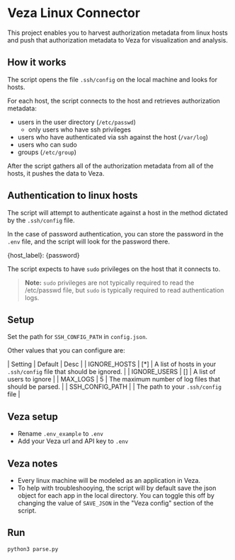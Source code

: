 # Veza Linux Connector

This project enables you to harvest authorization metadata from linux hosts and push that authorization metadata to Veza for visualization and analysis.

## How it works

The script opens the file `.ssh/config` on the local machine and looks for hosts.

For each host, the script connects to the host and retrieves authorization metadata:

* users in the user directory (`/etc/passwd`)
    * only users who have ssh privileges
* users who have authenticated via ssh against the host (`/var/log`)
* users who can sudo
* groups (`/etc/group`)

After the script gathers all of the authorization metadata from all of the hosts, it pushes the data to Veza.

## Authentication to linux hosts

The script will attempt to authenticate against a host in the method dictated by the `.ssh/config` file.

In the case of password authentication, you can store the password in the `.env` file, and the script will look for the password there.

{host_label}: {password}

The script expects to have `sudo` privileges on the host that it connects to.

> **Note:** `sudo` privileges are not typically required to read the /etc/passwd file, but `sudo` is typically required to read authentication logs.

## Setup

Set the path for `SSH_CONFIG_PATH` in `config.json`.

Other values that you can configure are:

| Setting | Default | Desc |
| IGNORE_HOSTS | [*] | A list of hosts in your `.ssh/config` file that should be ignored. |
| IGNORE_USERS | [] | A list of users to ignore |
| MAX_LOGS | 5 | The maximum number of log files that should be parsed. |
| SSH_CONFIG_PATH |  | The path to your `.ssh/config` file |

## Veza setup

* Rename `.env_example` to `.env`
* Add your Veza url and API key to `.env`

## Veza notes

* Every linux machine will be modeled as an application in Veza.
* To help with troubleshooying, the script will by default save the json object for each app in the local directory. You can toggle this off by changing the value of `SAVE_JSON` in the "Veza config" section of the script.

## Run

`python3 parse.py`
